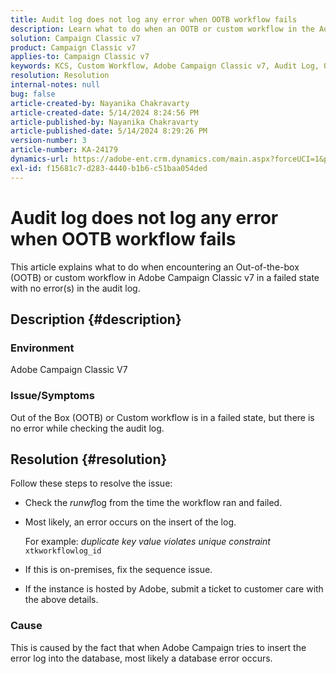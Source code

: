 ```yaml
---
title: Audit log does not log any error when OOTB workflow fails
description: Learn what to do when an OOTB or custom workflow in the Adobe Campaign Classic fails, but no errors are found in the audit log.
solution: Campaign Classic v7
product: Campaign Classic v7
applies-to: Campaign Classic v7
keywords: KCS, Custom Workflow, Adobe Campaign Classic v7, Audit Log, OOTB workflow, ACC
resolution: Resolution
internal-notes: null
bug: false
article-created-by: Nayanika Chakravarty
article-created-date: 5/14/2024 8:24:56 PM
article-published-by: Nayanika Chakravarty
article-published-date: 5/14/2024 8:29:26 PM
version-number: 3
article-number: KA-24179
dynamics-url: https://adobe-ent.crm.dynamics.com/main.aspx?forceUCI=1&pagetype=entityrecord&etn=knowledgearticle&id=977a2e01-3012-ef11-9f8a-6045bd026dc7
exl-id: f15681c7-d283-4440-b1b6-c51baa054ded
---
```

# Audit log does not log any error when OOTB workflow fails


This article explains what to do when encountering an Out-of-the-box (OOTB) or custom workflow in Adobe Campaign Classic v7 in a failed state with no error(s) in the audit log.

## Description {#description}


### <b>Environment</b>

Adobe Campaign Classic V7

### <b>Issue/Symptoms</b>

Out of the Box (OOTB) or Custom workflow is in a failed state, but there is no error while checking the audit log.


## Resolution {#resolution}


Follow these steps to resolve the issue:

- Check the *runwf*log from the time the workflow ran and failed.
- Most likely, an error occurs on the insert of the log.

    For example: *duplicate key value violates unique constraint* `xtkworkflowlog_id`
- If this is on-premises, fix the sequence issue.
- If the instance is hosted by Adobe, submit a ticket to customer care with the above details.


### <b>Cause</b>

This is caused by the fact that when Adobe Campaign tries to insert the error log into the database, most likely a database error occurs.
